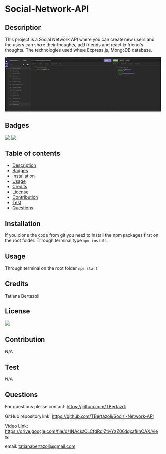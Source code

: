 # Social-Network-API   

   ## Description
   This project is a Social Network API where you can create new users and the users can share their thoughts, add friends and react to friend's thoughts. The technologies used where Express.js, MongoDB database.

   <img src="images/Screenshot 2022-12-28 160354.png">

   ## Badges  

   <img src="https://img.shields.io/badge/JavaScript-F7DF1E?style=for-the-badge&logo=javascript&logoColor=black" /> 
   <img src="https://img.shields.io/badge/Node.js-43853D?style=for-the-badge&logo=node.js&logoColor=white" /> 
    
   ## Table of contents
   - [Description](#description)
   - [Badges](#badges)
   - [Installation](#installation)
   - [Usage](#usage)
   - [Credits](#credits)
   - [License](#license)
   - [Contribution](#contribution)
   - [Test](#test)
   - [Questions](#questions)

   ## Installation
   If you clone the code from git you need to install the npm packages first on the root folder. Through terminal type `npm install`.
   
   ## Usage
   Through terminal on the root folder `npm start`
   
   ## Credits
   Tatiana Bertazoli
  
   ## License

   <img src="https://img.shields.io/npm/l/n?style=flat-square"/>

   ## Contribution
   N/A   
 
   
   ## Test
   N/A
   ## Questions
   For questions please contact: https://github.com/TBertazoli

   GitHub repository link: https://github.com/TBertazoli/Social-Network-API

   Video Link: https://drive.google.com/file/d/1NAcs2CLCfdRdiZtivYzZ00dgxafkhCAX/view 
   
   email: tatianabertazoli@gmail.com
   

   